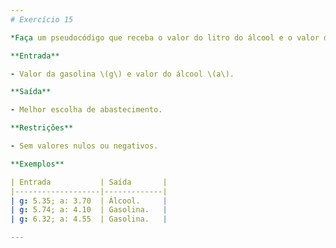 ```yaml
---
# Exercício 15

*Faça um pseudocódigo que receba o valor do litro do álcool e o valor do litro da gasolina em um posto e indique qual a melhor escolha de abastecimento no momento. Segundo estudos de eficiência energética, o álcool combustível é 30% menos eficiente que a gasolina. Logo, para saber qual o combustível mais vantajoso, é necessário dividir o valor do litro de álcool pelo valor do litro de gasolina. Usar álcool só valerá a pena se o seu valor for igual ou inferior a 70% do preço da gasolina.*

**Entrada**

- Valor da gasolina \(g\) e valor do álcool \(a\).

**Saída**

- Melhor escolha de abastecimento.

**Restrições**

- Sem valores nulos ou negativos.

**Exemplos**

| Entrada           | Saída       |
|-------------------|-------------|
| g: 5.35; a: 3.70  | Álcool.     |
| g: 5.74; a: 4.10  | Gasolina.   |
| g: 6.32; a: 4.55  | Gasolina.   |

---
```

